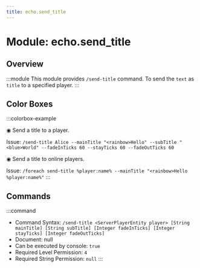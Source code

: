 ```yaml
---
title: echo.send_title
---
```



# Module: echo.send_title

## Overview
:::module
This module provides `/send-title` command.
To send the `text` as `title` to a specified player.
:::
## Color Boxes

:::colorbox-example

◉ Send a title to a player.

Issue: `/send-title Alice --mainTitle "<rainbow>Hello" --subTitle "<blue>World" --fadeInTicks 60 --stayTicks 60 --fadeOutTicks 60`



◉ Send a title to online players.

Issue: `/foreach send-title %player:name% --mainTitle "<rainbow>Hello %player:name%"`
:::

## Commands
:::command
- Command Syntax: `/send-title <ServerPlayerEntity player> [String mainTitle] [String subTitle] [Integer fadeInTicks] [Integer stayTicks] [Integer fadeOutTicks]`
- Document: null
- Can be executed by console: `true`
- Required Level Permission: `4`
- Required String Permission: `null`
:::
